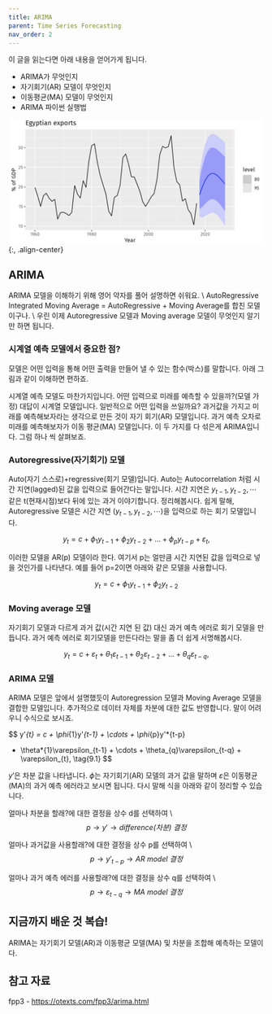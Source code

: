 ```yaml
---
title: ARIMA
parent: Time Series Forecasting
nav_order: 2
---
```




이 글을 읽는다면 아래 내용을 얻어가게 됩니다.
- ARIMA가 무엇인지
- 자기회기(AR) 모델이 무엇인지
- 이동평균(MA) 모델이 무엇인지
- ARIMA 파이썬 실행법

![main.png](/images/arima/main.png){:, .align-center}
## ARIMA

ARIMA 모델을 이해하기 위해 영어 약자를 풀어 설명하면 쉬워요. \ AutoRegressive Integrated Moving Average = AutoRegressive + Moving Average를 합친 모델이구나. \ 우린 이제 Autoregressive 모델과 Moving average 모델이 무엇인지 알기만 하면 됩니다.

### 시계열 예측 모델에서 중요한 점?

모델은 어떤 입력을 통해 어떤 출력을 만들어 낼 수 있는 함수(박스)를 말합니다. 아래 그림과 같이 이해하면 편하죠.

시계열 예측 모델도 마찬가지입니다. 어떤 입력으로 미래를 예측할 수 있을까?(모델 가정) 대답이 시계열 모델입니다. 일반적으로 어떤 입력을 쓰일까요? 과거값을 가지고 미래를 예측해보자라는 생각으로 만든 것이 자기 회기(AR) 모델입니다. 과거 예측 오차로 미래를 예측해보자가 이동 평균(MA) 모델입니다. 이 두 가지를 다 섞은게 ARIMA입니다. 그럼 하나 씩 살펴보죠.

### Autoregressive(자기회기) 모델

Auto(자기 스스로)+regressive(회기 모델)입니다. Auto는 Autocorrelation 처럼 시간 지연(lagged)된 값을 입력으로 들어간다는 말입니다. 시간 지연은 $y_{t-1}, y_{t-2}, \cdots$ 같은 t(현재시점)보다 뒤에 있는 과거 이야기합니다. 정리해봅시다. 쉽게 말해, Autoregressive 모델은 시간 지연 ($y_{t-1}, y_{t-2}, \cdots$)을 입력으로 하는 회기 모델입니다.

$$ y_{t} = c + \phi_{1}y_{t-1} + \phi_{2}y_{t-2} + \dots + \phi_{p}y_{t-p} + \varepsilon_{t}, $$

이러한 모델을 AR(p) 모델이라 한다. 여기서 p는 얼만큼 시간 지연된 값을 입력으로 넣을 것인가를 나타낸다. 예를 들어 p=2이면 아래와 같은 모델을 사용합니다.

$$ y_{t} = c + \phi_{1}y_{t-1} + \phi_{2}y_{t-2} $$

### Moving average 모델

자기회기 모델과 다르게 과거 값(시간 지연 된 값) 대신 과거 예측 에러로 회기 모델을 만듭니다. 과거 예측 에러로 회기모델을 만든다라는 말을 좀 더 쉽게 서명해봅시다.

$$ y_{t} = c + \varepsilon_t + \theta_{1}\varepsilon_{t-1} + \theta_{2}\varepsilon_{t-2} + \dots + \theta_{q}\varepsilon_{t-q}, $$

### ARIMA 모델

ARIMA 모델은 앞에서 설명했듯이 Autoregression 모델과 Moving Average 모델을 결합한 모델입니다. 추가적으로 데이터 자체를 차분에 대한 값도 반영합니다. 말이 어려우니 수식으로 보시죠.

$$ y'_{t} = c + \phi_{1}y'_{t-1} + \cdots + \phi_{p}y'*{t-p}

- \theta*{1}\varepsilon_{t-1} + \cdots + \theta_{q}\varepsilon_{t-q} + \varepsilon_{t}, \tag{9.1} $$

$y'$은 차분 값을 나타냅니다. $\phi$는 자기회기(AR) 모델의 과거 값을 말하며 $\varepsilon$은 이동평균(MA)의 과거 예측 에러라고 보시면 됩니다. 다시 말해 식을 아래와 같이 정리할 수 있습니다.

얼마나 차분을 할래?에 대한 결정을 상수 d를 선택하여 \ $$ p \rightarrow y' \rightarrow \textit{difference(차분) 결정} $$

얼마나 과거값을 사용할래?에 대한 결정을 상수 p를 선택하여 \ $$ p \rightarrow y'_{t-p} \rightarrow \textit{AR model 결정} $$

얼마나 과거 예측 에러를 사용할래?에 대한 결정을 상수 q를 선택하여 \ $$ p \rightarrow \varepsilon_{t-q} \rightarrow \textit{MA model 결정} $$

## 지금까지 배운 것 복습!

ARIMA는 자기회기 모델(AR)과 이동평균 모델(MA) 및 차분을 조합해 예측하는 모델이다.

## 참고 자료
fpp3 - https://otexts.com/fpp3/arima.html